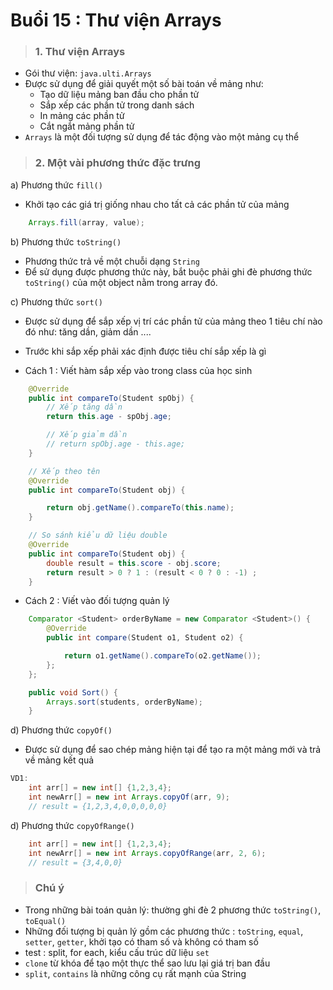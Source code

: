 # Buổi 15 : Thư viện Arrays

> ### 1. Thư viện Arrays

- Gói thư viện: `java.ulti.Arrays` 
- Được sử dụng để giải quyết một số bài toán về mảng như: 
    + Tạo dữ liệu mảng ban đầu cho phần tử
    + Sắp xếp các phần tử trong danh sách 
    + In mảng các phần tử
    + Cắt ngắt mảng phần tử
- `Arrays` là một đối tượng sử dụng để tác động vào một mảng cụ thể

> ### 2. Một vài phương thức đặc trưng

a) Phương thức `fill()`
- Khởi tạo các giá trị giống nhau cho tất cả các phần tử của mảng
```java
    Arrays.fill(array, value);
```

b) Phương thức `toString()`
- Phương thức trả về một chuỗi dạng `String`
- Để sử dụng được phương thức này, bắt buộc phải ghi đè phương thức `toString()` của một object nằm trong array đó.

c) Phương thức `sort()` 
- Được sử dụng để sắp xếp vị trí các phần tử của mảng theo 1 tiêu chí nào đó như: tăng dần, giảm dần ....
- Trước khi sắp xếp phải xác định được tiêu chí sắp xếp là gì

- Cách 1 : Viết hàm sắp xếp vào trong class của học sinh
```java
    @Override
	public int compareTo(Student spObj) {
		// Xếp tăng dần
		return this.age - spObj.age;

		// Xếp giảm dần
		// return spObj.age - this.age;
	}

    // Xếp theo tên
	@Override
	public int compareTo(Student obj) {

		return obj.getName().compareTo(this.name);
	}

	// So sánh kiểu dữ liệu double
	@Override
	public int compareTo(Student obj) {
		double result = this.score - obj.score; 
		return result > 0 ? 1 : (result < 0 ? 0 : -1) ;
	}
```
- Cách 2 : Viết vào đối tượng quản lý

```java
    Comparator <Student> orderByName = new Comparator <Student>() {
		@Override
		public int compare(Student o1, Student o2) {

			return o1.getName().compareTo(o2.getName());
		};
	};

	public void Sort() {
		Arrays.sort(students, orderByName);
	}
```

d) Phương thức `copyOf()`
- Được sử dụng để sao chép mảng hiện tại để tạo ra một mảng mới và trả về mảng kết quả

```java
VD1:
    int arr[] = new int[] {1,2,3,4};
    int newArr[] = new int Arrays.copyOf(arr, 9);
    // result = {1,2,3,4,0,0,0,0,0}

```

d) Phương thức `copyOfRange()`

```java
    int arr[] = new int[] {1,2,3,4};
    int newArr[] = new int Arrays.copyOfRange(arr, 2, 6);
    // result = {3,4,0,0}
```


> ### Chú ý

- Trong những bài toán quản lý: thường ghi đè 2  phương thức `toString()`, `toEqual()`
- Những đối tượng bị quản lý gồm các phương thức : `toString`, `equal`, `setter`, `getter`, khởi tạo có tham số và không có tham số
- test : split, for each, kiểu cấu trúc dữ liệu `set`
- `clone` từ khóa để tạo một thực thể sao lưu lại giá trị ban đầu
- `split`, `contains` là những công cụ rất mạnh của String